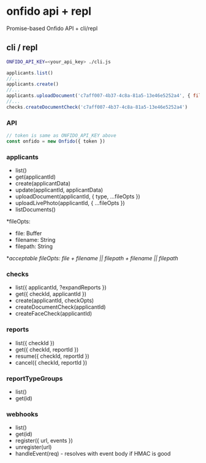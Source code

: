 
# onfido api + repl

Promise-based Onfido API + cli/repl

## cli / repl

```sh
ONFIDO_API_KEY=<your_api_key> ./cli.js
```

```js
applicants.list()
//...
applicants.create()
//...
applicants.uploadDocument('c7aff007-4b37-4c8a-81a5-13e46e5252a4', { filepath: './samples/license.jpg', type:'driving_licence' })
//...
checks.createDocumentCheck('c7aff007-4b37-4c8a-81a5-13e46e5252a4')
```

### API

```js
// token is same as ONFIDO_API_KEY above
const onfido = new Onfido({ token })
```

### applicants

- list()
- get(applicantId)
- create(applicantData)
- update(applicantId, applicantData)
- uploadDocument(applicantId, { type, ...fileOpts })
- uploadLivePhoto(applicantId, { ...fileOpts })
- listDocuments()

*fileOpts:
  - file: Buffer
  - filename: String
  - filepath: String

**acceptable fileOpts: file + filename || filepath + filename || filepath*

### checks

- list({ applicantId, ?expandReports })
- get({ checkId, applicantId })
- create(applicantId, checkOpts)
- createDocumentCheck(applicantId)
- createFaceCheck(applicantId)

### reports

- list({ checkId })
- get({ checkId, reportId })
- resume({ checkId, reportId })
- cancel({ checkId, reportId })

### reportTypeGroups

- list()
- get(id)

### webhooks

- list()
- get(id)
- register({ url, events })
- unregister(url)
- handleEvent(req) - resolves with event body if HMAC is good
